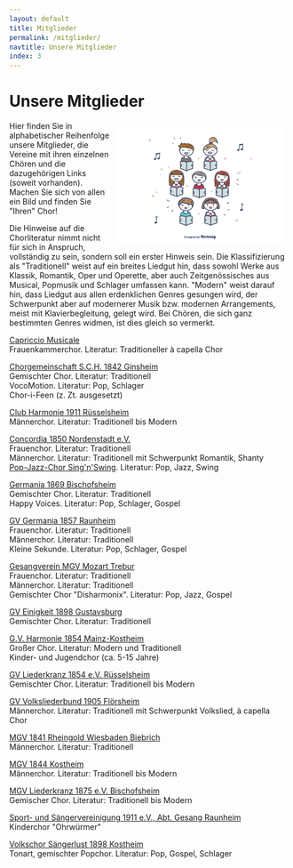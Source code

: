 ```yaml
---
layout: default
title: Mitglieder
permalink: /mitglieder/
navtitle: Unsere Mitglieder
index: 3
---
```

# Unsere Mitglieder
<img style="width: 300px; float: right;" alt="Chor" src="/Saengerkreis/choir3.svg" hspace="10" vspace="10">

Hier finden Sie in alphabetischer Reihenfolge unsere Mitglieder, die Vereine mit ihren einzelnen Chören und die dazugehörigen Links (soweit vorhanden). Machen Sie sich von allen ein Bild und finden Sie "Ihren" Chor!<br>

Die Hinweise auf die Chorliteratur nimmt nicht für sich in Anspruch, vollständig zu sein, sondern soll ein erster Hinweis sein. Die Klassifizierung als "Traditionell" weist auf ein breites Liedgut hin, dass sowohl Werke aus Klassik, Romantik, Oper und Operette, aber auch Zeitgenössisches aus Musical, Popmusik und Schlager umfassen kann. "Modern" weist darauf hin, dass Liedgut aus allen erdenklichen Genres gesungen wird, der Schwerpunkt aber auf modernerer Musik bzw. modernen Arrangements, meist mit Klavierbegleitung, gelegt wird. Bei Chören, die sich ganz bestimmten Genres widmen, ist dies gleich so vermerkt.<br>

[Capriccio Musicale](http://www.capriccio-musicale.de/)<br>
Frauenkammerchor. Literatur: Traditioneller à capella Chor<br>

[Chorgemeinschaft S.C.H. 1842 Ginsheim](http://www.chorgemeinschaft-ginsheim.de/)<br>
Gemischter Chor. Literatur: Traditionell<br>
VocoMotion. Literatur: Pop, Schlager<br>
Chor-i-Feen (z. Zt. ausgesetzt)

[Club Harmonie 1911 Rüsselsheim](http://club-harmonie.de/index.shtml)<br>
Männerchor. Literatur: Traditionell bis Modern<br>

[Concordia 1850 Nordenstadt e.V.](https://www.gvc-nordenstadt.de/)<br>
Frauenchor. Literatur: Traditionell<br>
Männerchor. Literatur: Traditionell mit Schwerpunkt Romantik, Shanty<br>
[Pop-Jazz-Chor Sing'n'Swing](https://www.chor-singnswing.de/). Literatur: Pop, Jazz, Swing<br>

[Germania 1869 Bischofsheim](http://www.gesangvereingermania.de/)<br>
Gemischter Chor. Literatur: Traditionell<br>
Happy Voices. Literatur: Pop, Schlager, Gospel<br>

[GV Germania 1857 Raunheim](http://www.germania-raunheim.de/)<br>
Frauenchor. Literatur: Traditionell<br>
Männerchor. Literatur: Traditionell<br>
Kleine Sekunde. Literatur: Pop, Schlager, Gospel<br>

[Gesangverein MGV Mozart Trebur](http://www.mgv-trebur.de/)<br>
Frauenchor. Literatur: Traditionell<br>
Männerchor. Literatur: Traditionell<br>
Gemischter Chor "Disharmonix". Literatur: Pop, Jazz, Gospel<br>

[GV Einigkeit 1898 Gustavsburg](https://www.facebook.com/Gesangverein-Einigkeit-1898-Gustavsburg-eV-100307365726793/?ref=page_internal)<br>
Gemischter Chor. Literatur: Traditionell<br>

[G.V. Harmonie 1854 Mainz-Kostheim](http://gv-harmonie-1854.de/)<br>
Großer Chor. Literatur: Modern und Traditionell<br>
Kinder- und Jugendchor (ca. 5-15 Jahre)


[GV Liederkranz 1854 e.V. Rüsselsheim](http://liederkranz1854.de/)<br>
Gemischter Chor. Literatur: Traditionell bis Modern<br>

[GV Volksliederbund 1905 Flörsheim](http://www.volksliederbund.de/)<br>
Männerchor. Literatur: Traditionell mit Schwerpunkt Volkslied, à capella Chor<br>

[MGV 1841 Rheingold Wiesbaden Biebrich](https://www.mgv-1841-rheingold.de/)<br>
Männerchor. Literatur: Traditionell<br>

[MGV 1844 Kostheim](http://mgv1844.de/)<br>
Männerchor. Literatur: Traditionell bis Modern<br>

[MGV Liederkranz 1875 e.V. Bischofsheim](http://www.liederkranz-bischofsheim.de/)<br>
Gemischer Chor. Literatur: Traditionell bis Modern<br>

[Sport- und Sängervereinigung 1911 e.V., Abt. Gesang Raunheim](https://www.ssv-raunheim.de/abteilungen/gesang/)<br>
Kinderchor "Ohrwürmer"

[Volkschor Sängerlust 1898 Kostheim](http://www.tonart-kostheim.de/)<br>
Tonart, gemischter Popchor. Literatur: Pop, Gospel, Schlager<br>
